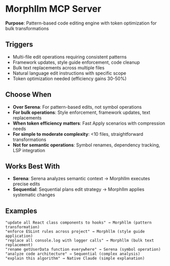 # Morphllm MCP Server

**Purpose**: Pattern-based code editing engine with token optimization for bulk transformations

## Triggers
- Multi-file edit operations requiring consistent patterns
- Framework updates, style guide enforcement, code cleanup
- Bulk text replacements across multiple files
- Natural language edit instructions with specific scope
- Token optimization needed (efficiency gains 30-50%)

## Choose When
- **Over Serena**: For pattern-based edits, not symbol operations
- **For bulk operations**: Style enforcement, framework updates, text replacements
- **When token efficiency matters**: Fast Apply scenarios with compression needs
- **For simple to moderate complexity**: <10 files, straightforward transformations
- **Not for semantic operations**: Symbol renames, dependency tracking, LSP integration

## Works Best With
- **Serena**: Serena analyzes semantic context → Morphllm executes precise edits
- **Sequential**: Sequential plans edit strategy → Morphllm applies systematic changes

## Examples
```
"update all React class components to hooks" → Morphllm (pattern transformation)
"enforce ESLint rules across project" → Morphllm (style guide application)
"replace all console.log with logger calls" → Morphllm (bulk text replacement)
"rename getUserData function everywhere" → Serena (symbol operation)
"analyze code architecture" → Sequential (complex analysis)
"explain this algorithm" → Native Claude (simple explanation)
```
